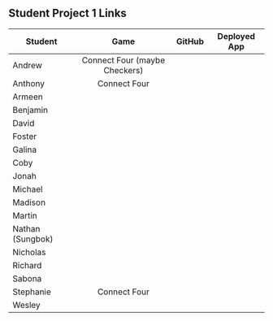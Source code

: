 ## Student Project 1 Links

| Student | Game | GitHub | Deployed App |
|---|:---:|:---:|:---:|
| Andrew | Connect Four (maybe Checkers) |  |  |
| Anthony | Connect Four |  |  |
| Armeen |  |  |  |
| Benjamin |  |  |  |
| David |  |  |  |
| Foster |  |  |  |
| Galina |  |  |  |
| Coby |  |  |  |
| Jonah |  |  |  |
| Michael |  |  |  |
| Madison |  |  |  |
| Martin |  |  |  |
| Nathan (Sungbok) |  |  |  |
| Nicholas |  |  |  |
| Richard |  |  |  |
| Sabona |  |  |  |
| Stephanie | Connect Four |  |  |
| Wesley |  |  |  |